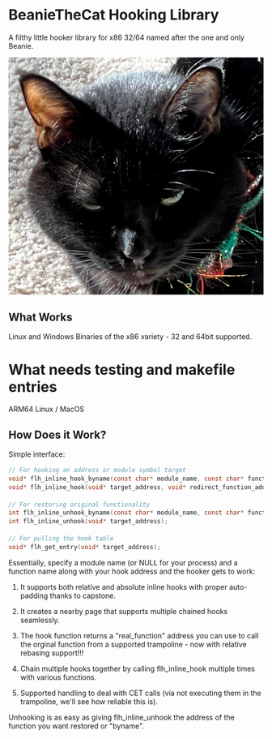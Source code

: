 # BeanieTheCat Hooking Library
A filthy little hooker library for x86 32/64 named after the one and only Beanie.

![BeanieTheCat](./src/beanie.png)


## What Works
Linux and Windows Binaries of the x86 variety - 32 and 64bit supported.

# What needs testing and makefile entries
ARM64 Linux / MacOS

## How Does it Work?

Simple interface:

```c
// For hooking an address or module symbol target
void* flh_inline_hook_byname(const char* module_name, const char* function_name, void* redirect_function_address);
void* flh_inline_hook(void* target_address, void* redirect_function_address);

// For restoring original functionality
int flh_inline_unhook_byname(const char* module_name, const char* function_name);
int flh_inline_unhook(void* target_address);

// For pulling the hook table
void* flh_get_entry(void* target_address);
```

Essentially, specify a module name (or NULL for your process) and a function name along with your hook address and the hooker gets to work:

1. It supports both relative and absolute inline hooks with proper auto-padding thanks to capstone.

2. It creates a nearby page that supports multiple chained hooks seamlessly.

3. The hook function returns a "real_function" address you can use to call the orginal function from a supported trampoline - now with relative rebasing support!!!

4. Chain multiple hooks together by calling flh_inline_hook multiple times with various functions.

5. Supported handling to deal with CET calls (via not executing them in the trampoline, we'll see how reliable this is).

Unhooking is as easy as giving flh_inline_unhook the address of the function you want restored or "byname".


